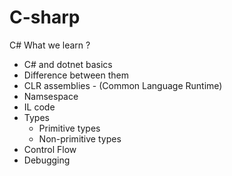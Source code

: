# C-sharp
C#
What we learn ? 
- C# and dotnet basics 
- Difference between them 
- CLR assemblies - (Common Language Runtime)
- Namsespace 
- IL code
- Types 
  - Primitive types 
  - Non-primitive types 
- Control Flow
- Debugging
